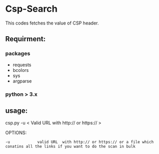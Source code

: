 # Csp-Search
This codes fetches the value of CSP header.

## Requirment:


### packages 

- requests
- bcolors
- sys
- argparse

### python > 3.x 

## usage: 

csp.py  -u < Valid URL with http:// or https:// >

OPTIONS: 

```
-u            valid URL  with http:// or https:// or a file which conatins all the links if you want to do the scan in bulk 
  		
```
